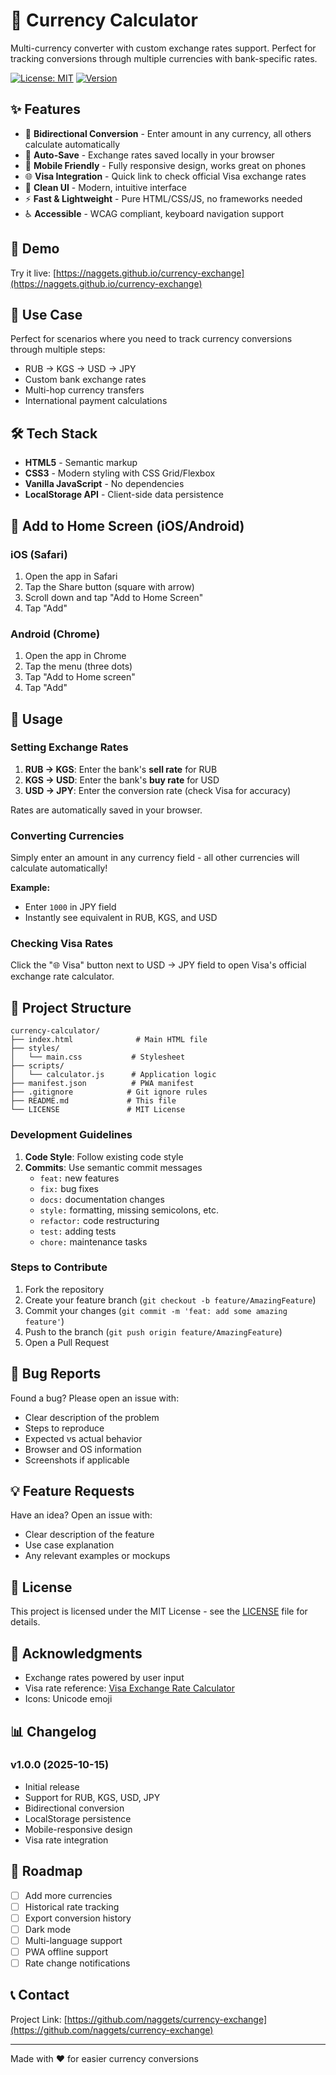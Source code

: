 # 💱 Currency Calculator

Multi-currency converter with custom exchange rates support. Perfect for tracking conversions through multiple currencies with bank-specific rates.

[![License: MIT](https://img.shields.io/badge/License-MIT-blue.svg)](LICENSE)
[![Version](https://img.shields.io/badge/version-1.0.2-blue)](https://github.com/naggets/currency-exchange/releases)

## ✨ Features

- 🔄 **Bidirectional Conversion** - Enter amount in any currency, all others calculate automatically
- 💾 **Auto-Save** - Exchange rates saved locally in your browser
- 📱 **Mobile Friendly** - Fully responsive design, works great on phones
- 🌐 **Visa Integration** - Quick link to check official Visa exchange rates
- 🎨 **Clean UI** - Modern, intuitive interface
- ⚡ **Fast & Lightweight** - Pure HTML/CSS/JS, no frameworks needed
- ♿ **Accessible** - WCAG compliant, keyboard navigation support

## 🚀 Demo

Try it live: [https://naggets.github.io/currency-exchange](https://naggets.github.io/currency-exchange)

## 🎯 Use Case

Perfect for scenarios where you need to track currency conversions through multiple steps:
- RUB → KGS → USD → JPY
- Custom bank exchange rates
- Multi-hop currency transfers
- International payment calculations

## 🛠️ Tech Stack

- **HTML5** - Semantic markup
- **CSS3** - Modern styling with CSS Grid/Flexbox
- **Vanilla JavaScript** - No dependencies
- **LocalStorage API** - Client-side data persistence

## 📱 Add to Home Screen (iOS/Android)

### iOS (Safari)
1. Open the app in Safari
2. Tap the Share button (square with arrow)
3. Scroll down and tap "Add to Home Screen"
4. Tap "Add"

### Android (Chrome)
1. Open the app in Chrome
2. Tap the menu (three dots)
3. Tap "Add to Home screen"
4. Tap "Add"

## 🔧 Usage

### Setting Exchange Rates

1. **RUB → KGS**: Enter the bank's **sell rate** for RUB
2. **KGS → USD**: Enter the bank's **buy rate** for USD
3. **USD → JPY**: Enter the conversion rate (check Visa for accuracy)

Rates are automatically saved in your browser.

### Converting Currencies

Simply enter an amount in any currency field - all other currencies will calculate automatically!

**Example:**
- Enter `1000` in JPY field
- Instantly see equivalent in RUB, KGS, and USD

### Checking Visa Rates

Click the "🌐 Visa" button next to USD → JPY field to open Visa's official exchange rate calculator.

## 📁 Project Structure

```
currency-calculator/
├── index.html              # Main HTML file
├── styles/
│   └── main.css           # Stylesheet
├── scripts/
│   └── calculator.js      # Application logic
├── manifest.json          # PWA manifest
├── .gitignore            # Git ignore rules
├── README.md             # This file
└── LICENSE               # MIT License
```

### Development Guidelines

1. **Code Style**: Follow existing code style
2. **Commits**: Use semantic commit messages
   - `feat:` new features
   - `fix:` bug fixes
   - `docs:` documentation changes
   - `style:` formatting, missing semicolons, etc.
   - `refactor:` code restructuring
   - `test:` adding tests
   - `chore:` maintenance tasks

### Steps to Contribute

1. Fork the repository
2. Create your feature branch (`git checkout -b feature/AmazingFeature`)
3. Commit your changes (`git commit -m 'feat: add some amazing feature'`)
4. Push to the branch (`git push origin feature/AmazingFeature`)
5. Open a Pull Request

## 🐛 Bug Reports

Found a bug? Please open an issue with:
- Clear description of the problem
- Steps to reproduce
- Expected vs actual behavior
- Browser and OS information
- Screenshots if applicable

## 💡 Feature Requests

Have an idea? Open an issue with:
- Clear description of the feature
- Use case explanation
- Any relevant examples or mockups

## 📄 License

This project is licensed under the MIT License - see the [LICENSE](LICENSE.md) file for details.

## 🙏 Acknowledgments

- Exchange rates powered by user input
- Visa rate reference: [Visa Exchange Rate Calculator](https://www.visa.com.sg/support/consumer/travel-support/exchange-rate-calculator.html)
- Icons: Unicode emoji

## 📊 Changelog

### v1.0.0 (2025-10-15)
- Initial release
- Support for RUB, KGS, USD, JPY
- Bidirectional conversion
- LocalStorage persistence
- Mobile-responsive design
- Visa rate integration

## 🔮 Roadmap

- [ ] Add more currencies
- [ ] Historical rate tracking
- [ ] Export conversion history
- [ ] Dark mode
- [ ] Multi-language support
- [ ] PWA offline support
- [ ] Rate change notifications

## 📞 Contact

Project Link: [https://github.com/naggets/currency-exchange](https://github.com/naggets/currency-exchange)

---

Made with ❤️ for easier currency conversions
